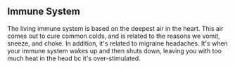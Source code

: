 ## Immune System

The living immune system is based on the deepest air in the heart. This air comes out to cure common colds, and is related to the reasons we vomit, sneeze, and choke. In addition, it's related to migraine headaches. It's when your immune system wakes up and then shuts down, leaving you with too much heat in the head bc it's over-stimulated.